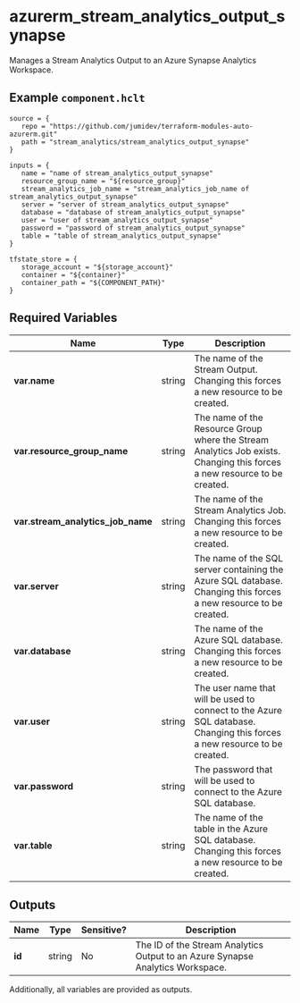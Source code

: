 # azurerm_stream_analytics_output_synapse

Manages a Stream Analytics Output to an Azure Synapse Analytics Workspace.

## Example `component.hclt`

```hcl
source = {
   repo = "https://github.com/jumidev/terraform-modules-auto-azurerm.git" 
   path = "stream_analytics/stream_analytics_output_synapse" 
}

inputs = {
   name = "name of stream_analytics_output_synapse" 
   resource_group_name = "${resource_group}" 
   stream_analytics_job_name = "stream_analytics_job_name of stream_analytics_output_synapse" 
   server = "server of stream_analytics_output_synapse" 
   database = "database of stream_analytics_output_synapse" 
   user = "user of stream_analytics_output_synapse" 
   password = "password of stream_analytics_output_synapse" 
   table = "table of stream_analytics_output_synapse" 
}

tfstate_store = {
   storage_account = "${storage_account}" 
   container = "${container}" 
   container_path = "${COMPONENT_PATH}" 
}

```

## Required Variables

| Name | Type |  Description |
| ---- | --------- |  ----------- |
| **var.name** | string |  The name of the Stream Output. Changing this forces a new resource to be created. | 
| **var.resource_group_name** | string |  The name of the Resource Group where the Stream Analytics Job exists. Changing this forces a new resource to be created. | 
| **var.stream_analytics_job_name** | string |  The name of the Stream Analytics Job. Changing this forces a new resource to be created. | 
| **var.server** | string |  The name of the SQL server containing the Azure SQL database. Changing this forces a new resource to be created. | 
| **var.database** | string |  The name of the Azure SQL database. Changing this forces a new resource to be created. | 
| **var.user** | string |  The user name that will be used to connect to the Azure SQL database. Changing this forces a new resource to be created. | 
| **var.password** | string |  The password that will be used to connect to the Azure SQL database. | 
| **var.table** | string |  The name of the table in the Azure SQL database. Changing this forces a new resource to be created. | 



## Outputs

| Name | Type | Sensitive? | Description |
| ---- | ---- | --------- | --------- |
| **id** | string | No  | The ID of the Stream Analytics Output to an Azure Synapse Analytics Workspace. | 

Additionally, all variables are provided as outputs.

